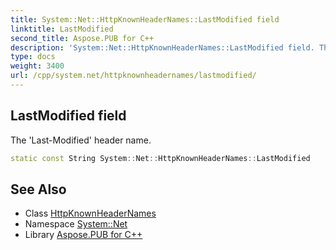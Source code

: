 ```yaml
---
title: System::Net::HttpKnownHeaderNames::LastModified field
linktitle: LastModified
second_title: Aspose.PUB for C++
description: 'System::Net::HttpKnownHeaderNames::LastModified field. The ''Last-Modified'' header name in C++.'
type: docs
weight: 3400
url: /cpp/system.net/httpknownheadernames/lastmodified/
---
```

## LastModified field


The 'Last-Modified' header name.

```cpp
static const String System::Net::HttpKnownHeaderNames::LastModified
```

## See Also

* Class [HttpKnownHeaderNames](../)
* Namespace [System::Net](../../)
* Library [Aspose.PUB for C++](../../../)
